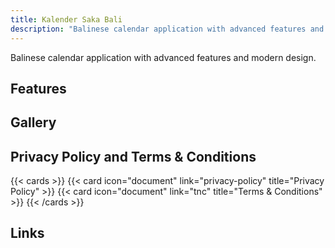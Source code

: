 ```yaml
---
title: Kalender Saka Bali
description: "Balinese calendar application with advanced features and modern design"
---
```


Balinese calendar application with advanced features and modern design.

## Features

## Gallery

## Privacy Policy and Terms & Conditions

{{< cards >}}
    {{< card icon="document" link="privacy-policy" title="Privacy Policy" >}}
    {{< card icon="document" link="tnc" title="Terms & Conditions" >}}
{{< /cards >}}

## Links
